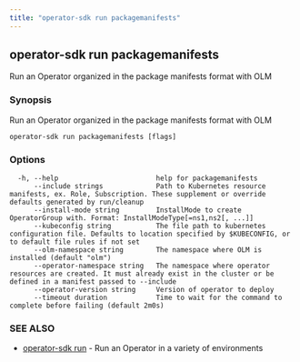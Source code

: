 ```yaml
---
title: "operator-sdk run packagemanifests"
---
```

## operator-sdk run packagemanifests

Run an Operator organized in the package manifests format with OLM

### Synopsis

Run an Operator organized in the package manifests format with OLM

```
operator-sdk run packagemanifests [flags]
```

### Options

```
  -h, --help                        help for packagemanifests
      --include strings             Path to Kubernetes resource manifests, ex. Role, Subscription. These supplement or override defaults generated by run/cleanup
      --install-mode string         InstallMode to create OperatorGroup with. Format: InstallModeType[=ns1,ns2[, ...]]
      --kubeconfig string           The file path to kubernetes configuration file. Defaults to location specified by $KUBECONFIG, or to default file rules if not set
      --olm-namespace string        The namespace where OLM is installed (default "olm")
      --operator-namespace string   The namespace where operator resources are created. It must already exist in the cluster or be defined in a manifest passed to --include
      --operator-version string     Version of operator to deploy
      --timeout duration            Time to wait for the command to complete before failing (default 2m0s)
```

### SEE ALSO

* [operator-sdk run](../operator-sdk_run)	 - Run an Operator in a variety of environments

